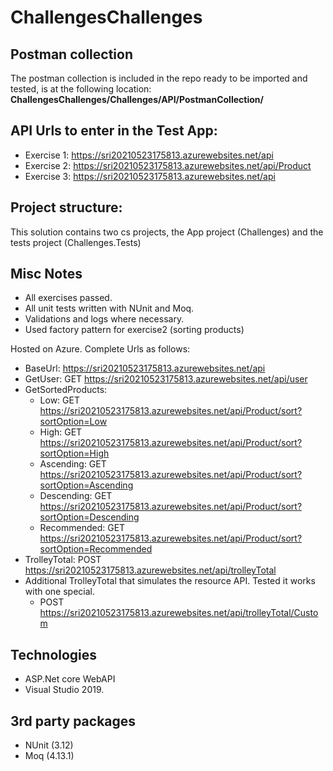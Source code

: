 # ChallengesChallenges

## Postman collection

The postman collection is included in the repo ready to be imported and tested, is at the following location: **ChallengesChallenges/Challenges/API/PostmanCollection/**

## API Urls to enter in the Test App:

- Exercise 1: https://sri20210523175813.azurewebsites.net/api
- Exercise 2: https://sri20210523175813.azurewebsites.net/api/Product
- Exercise 3: https://sri20210523175813.azurewebsites.net/api

## Project structure:

This solution contains two cs projects, the App project (Challenges) and the tests project (Challenges.Tests)

## Misc Notes

- All exercises passed.
- All unit tests written with NUnit and Moq.
- Validations and logs where necessary.
- Used factory pattern for exercise2 (sorting products)

Hosted on Azure. Complete Urls as follows:

- BaseUrl: https://sri20210523175813.azurewebsites.net/api
- GetUser: GET https://sri20210523175813.azurewebsites.net/api/user
- GetSortedProducts:
  - Low: GET https://sri20210523175813.azurewebsites.net/api/Product/sort?sortOption=Low
  - High: GET https://sri20210523175813.azurewebsites.net/api/Product/sort?sortOption=High
  - Ascending: GET https://sri20210523175813.azurewebsites.net/api/Product/sort?sortOption=Ascending
  - Descending: GET https://sri20210523175813.azurewebsites.net/api/Product/sort?sortOption=Descending
  - Recommended: GET https://sri20210523175813.azurewebsites.net/api/Product/sort?sortOption=Recommended
- TrolleyTotal: POST https://sri20210523175813.azurewebsites.net/api/trolleyTotal
- Additional TrolleyTotal that simulates the resource API. Tested it works with one special.
  - POST https://sri20210523175813.azurewebsites.net/api/trolleyTotal/Custom

## Technologies

- ASP.Net core WebAPI
- Visual Studio 2019.

## 3rd party packages

- NUnit (3.12)
- Moq (4.13.1)
